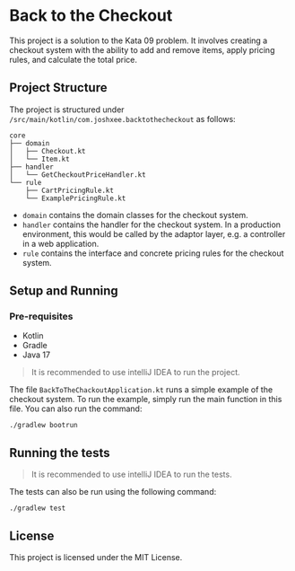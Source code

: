 # Back to the Checkout

This project is a solution to the Kata 09 problem. It involves creating a checkout system with the ability to add and remove items, apply pricing rules, and calculate the total price.

## Project Structure

The project is structured under `/src/main/kotlin/com.joshxee.backtothecheckout` as follows:
    
```
core
├── domain
│   ├── Checkout.kt
│   └── Item.kt
├── handler
│   └── GetCheckoutPriceHandler.kt
└── rule
    ├── CartPricingRule.kt
    └── ExamplePricingRule.kt
```
 - `domain` contains the domain classes for the checkout system.
 - `handler` contains the handler for the checkout system. In a production environment, this would be called by the adaptor layer, e.g. a controller in a web application.
 - `rule` contains the interface and concrete pricing rules for the checkout system.

## Setup and Running

### Pre-requisites
 - Kotlin
 - Gradle
 - Java 17

> It is recommended to use intelliJ IDEA to run the project.

The file `BackToTheChackoutApplication.kt` runs a simple example of the checkout system. To run the example, simply run the main function in this file.
You can also run the command:

```
./gradlew bootrun
```

## Running the tests

> It is recommended to use intelliJ IDEA to run the tests.
 
The tests can also be run using the following command:

```
./gradlew test
```

## License

This project is licensed under the MIT License.